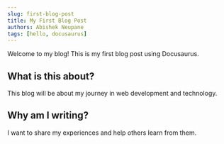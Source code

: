 ```yaml
---
slug: first-blog-post
title: My First Blog Post
authors: Abishek Neupane
tags: [hello, docusaurus]
---
```


Welcome to my blog! This is my first blog post using Docusaurus.

## What is this about?

This blog will be about my journey in web development and technology.

## Why am I writing?

I want to share my experiences and help others learn from them.
